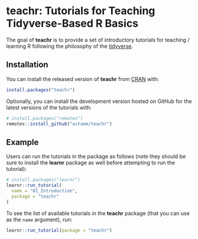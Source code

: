 
# **teachr**: Tutorials for Teaching Tidyverse-Based R Basics

<!-- badges: start -->
<!-- badges: end -->

The goal of **teachr** is to provide a set of introductory tutorials for teaching / learning R following the philosophy of the [tidyverse](https://www.tidyverse.org).

## Installation

You can install the released version of **teachr** from [CRAN](https://CRAN.R-project.org) with:

``` r
install.packages("teachr")
```

Optionally, you can install the development version hosted on GitHub for the latest versions of the tutorials with:

``` r
# install.packages("remotes")
remotes::install_github("astamm/teachr")
```

## Example

Users can run the tutorials in the package as follows (note they should be sure to install the **learnr** package as well before attempting to run the tutorial):

``` r
# install.packages("learnr")
learnr::run_tutorial(
  name = "01_Introduction", 
  package = "teachr"
)
```

To see the list of available tutorials in the **teachr** package (that you can use as the `name` argument), run:

``` r
learnr::run_tutorial(package = "teachr")
```
